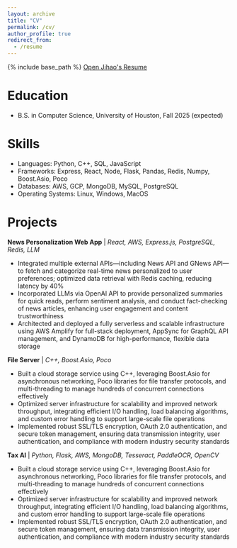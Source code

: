```yaml
---
layout: archive
title: "CV"
permalink: /cv/
author_profile: true
redirect_from:
  - /resume
---
```


{% include base_path %}
<a href="/files/Jihao_Ye_Resume.pdf" target="_blank">Open Jihao's Resume</a>

Education
======
* B.S. in Computer Science, University of Houston, Fall 2025 (expected)

Skills
======
* Languages: Python, C++, SQL, JavaScript
* Frameworks: Express, React, Node, Flask, Pandas, Redis, Numpy, Boost.Asio, Poco
* Databases: AWS, GCP, MongoDB, MySQL, PostgreSQL
* Operating Systems: Linux, Windows, MacOS

Projects
======
<b>News Personalization Web App</b> | <i>React, AWS, Express.js, PostgreSQL, Redis, LLM</i>
  *  Integrated multiple external APIs—including News API and GNews API—to fetch and categorize real-time news personalized to user preferences; optimized data retrieval with Redis caching, reducing latency by 40%
  *  Incorporated LLMs via OpenAI API to provide personalized summaries for quick reads, perform sentiment analysis, and conduct fact-checking of news articles, enhancing user engagement and content trustworthiness
  *  Architected and deployed a fully serverless and scalable infrastructure using AWS Amplify for full-stack deployment, AppSync for GraphQL API management, and DynamoDB for high-performance, flexible data storage

<b>File Server</b> | <i>C++, Boost.Asio, Poco</i>
  *  Built a cloud storage service using C++, leveraging Boost.Asio for asynchronous networking, Poco libraries for file transfer protocols, and multi-threading to manage hundreds of concurrent connections effectively
  *  Optimized server infrastructure for scalability and improved network throughput, integrating efficient I/O handling, load balancing algorithms, and custom error handling to support large-scale file operations
  *  Implemented robust SSL/TLS encryption, OAuth 2.0 authentication, and secure token management, ensuring data transmission integrity, user authentication, and compliance with modern industry security standards

  <b>Tax AI</b> | <i>Python, Flask, AWS, MongoDB, Tesseract, PaddleOCR, OpenCV</i>
  *  Built a cloud storage service using C++, leveraging Boost.Asio for asynchronous networking, Poco libraries for file transfer protocols, and multi-threading to manage hundreds of concurrent connections effectively
  *  Optimized server infrastructure for scalability and improved network throughput, integrating efficient I/O handling, load balancing algorithms, and custom error handling to support large-scale file operations
  *  Implemented robust SSL/TLS encryption, OAuth 2.0 authentication, and secure token management, ensuring data transmission integrity, user authentication, and compliance with modern industry security standards